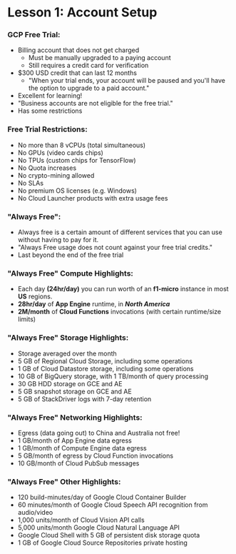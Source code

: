 # Lesson 1: Account Setup

### GCP Free Trial:

* Billing account that does not get charged
  * Must be manually upgraded to  a paying account
  * Still requires a credit card for verification
* $300 USD credit that can last 12 months
  * "When your trial ends, your account will be paused and you'll have the option to upgrade to a paid account."
* Excellent for learning!
* "Business accounts are not eligible for the free trial."
* Has some restrictions 

### Free Trial Restrictions:

* No more than 8 vCPUs \(total simultaneous\)
* No GPUs \(video cards chips\)
* No TPUs \(custom chips for TensorFlow\)
* No Quota increases
* No crypto-mining allowed
* No SLAs
* No premium OS licenses \(e.g. Windows\)
* No Cloud Launcher products with extra usage fees

### "Always Free":

* Always free is a certain amount of different services that you can use without having to pay for it.
* "Always Free usage does not count against your free trial credits."
* Last beyond the end of the free trial

### "Always Free" Compute Highlights:

* Each day **\(24hr/day\)** you can run worth of an **f1-micro** instance in most **US** regions.
* **28hr/day** of **App Engine** runtime, in _**North America**_
* **2M/month** of **Cloud Functions** invocations \(with certain runtime/size limits\)

### "Always Free" Storage Highlights:

* Storage averaged over the month
* 5 GB of Regional Cloud Storage, including some operations
* 1 GB of Cloud Datastore storage, including some operations
* 10 GB of BigQuery storage, with 1 TB/month of query processing
* 30 GB HDD storage on GCE and AE
* 5 GB snapshot storage on GCE and AE
* 5 GB of StackDriver logs with 7-day retention

### "Always Free" Networking Highlights:

* Egress \(data going out\) to China and Australia not free!
* 1 GB/month of App Engine data egress
* 1 GB/month of Compute Engine data egress
* 5 GB/month of egress by Cloud Function invocations
* 10 GB/month of Cloud PubSub messages

### "Always Free" Other Highlights:

* 120 build-minutes/day of Google Cloud Container Builder
* 60 minutes/month of Google Cloud Speech API recognition from audio/video
* 1,000 units/month of Cloud Vision API calls
* 5,000 units/month Google Cloud Natural Language API
* Google Cloud Shell with 5 GB of persistent disk storage quota
* 1 GB of Google Cloud Source Repositories private hosting







